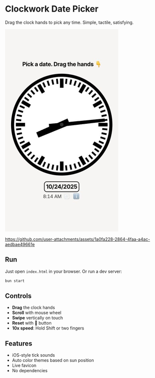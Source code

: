 # Clockwork Date Picker

Drag the clock hands to pick any time. Simple, tactile, satisfying.

![Screenshot](screenshot.jpg)

https://github.com/user-attachments/assets/1a0fa228-2864-4faa-a4ac-aedbae49661e

## Run

Just open `index.html` in your browser. Or run a dev server:

```bash
bun start
```

## Controls

- **Drag** the clock hands
- **Scroll** with mouse wheel
- **Swipe** vertically on touch
- **Reset** with 🔄 button
- **10x speed**: Hold Shift or two fingers

## Features

- iOS-style tick sounds
- Auto color themes based on sun position
- Live favicon
- No dependencies

